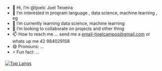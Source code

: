 - 👋 Hi, I’m @tjoelc Joel Teixeira
- 👀 I’m interested in program language , data science, machine learning , eg
- 🌱 I’m currently learning data science, machine learning 
- 💞️ I’m looking to collaborate on projects and other thing
- 📫 How to reach me ... send me a email-tjoelcampos@gmail.com or whats up me 42 984029158
- 😄 Pronouns: ...
- ⚡ Fun fact: ...

[![Top Langs](https://github-readme-stats.vercel.app/api/top-langs/?username=devSouvik&layout=compact&text_color=daf7dc&bg_color=151515)](https://github.com/devSouvik/github-readme-stats)


<!---
tjoelc/tjoelc is a ✨ special ✨ repository because its `README.md` (this file) appears on your GitHub profile.
You can click the Preview link to take a look at your changes.
--->
